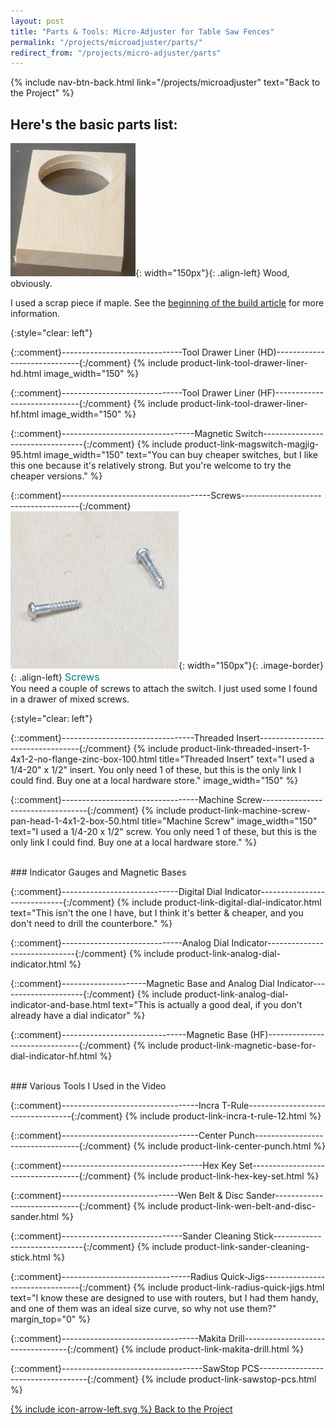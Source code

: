 ```yaml
---
layout: post
title: "Parts & Tools: Micro-Adjuster for Table Saw Fences"
permalink: "/projects/microadjuster/parts/"
redirect_from: "/projects/micro-adjuster/parts"
---
```

{% include nav-btn-back.html link="/projects/microadjuster" text="Back to the Project" %}

## Here's the basic parts list:

![](/projects/microadjuster/parts/2019-07-09.1.01.jpg){: width="150px"}{: .align-left}
Wood, obviously.

I used a scrap piece if maple. See the [beginning of the build article](/projects/microadjuster/build/) for more information.

{:style="clear: left"}

{::comment}------------------------------Tool Drawer Liner (HD)-----------------------------{:/comment}
{% include product-link-tool-drawer-liner-hd.html
  image_width="150"
%}

{::comment}------------------------------Tool Drawer Liner (HF)-----------------------------{:/comment}
{% include product-link-tool-drawer-liner-hf.html
  image_width="150"
%}


{::comment}---------------------------------Magnetic Switch---------------------------------{:/comment}
{% include  product-link-magswitch-magjig-95.html
  image_width="150"
  text="You can buy cheaper switches, but I like this one because it's relatively strong. But you're welcome to try the cheaper versions."
%}

{::comment}-------------------------------------Screws-------------------------------------{:/comment}
<br/>
![](/projects/microadjuster/parts/2019-07-09.1.02.jpg){: width="150px"}{: .image-border}{: .align-left}
<span style="display: inline-block; font-size: 115%; color: teal">Screws</span>
<br/>
You need a couple of screws to attach the switch. I just used some I found in a drawer of mixed screws.

{:style="clear: left"}


{::comment}---------------------------------Threaded Insert---------------------------------{:/comment}
{% include product-link-threaded-insert-1-4x1-2-no-flange-zinc-box-100.html
  title="Threaded Insert"
  text="I used a 1/4-20&quot; x 1/2&quot; insert. You only need 1 of these, but this is the only link I could find. Buy one at a local hardware store."
  image_width="150"
%}


{::comment}----------------------------------Machine Screw----------------------------------{:/comment}
{% include product-link-machine-screw-pan-head-1-4x1-2-box-50.html
  title="Machine Screw"
  image_width="150"
  text="I used a 1/4-20 x 1/2&quot; screw. You only need 1 of these, but this is the only link I could find. Buy one at a local hardware store."
%}

<br/>
### Indicator Gauges and Magnetic Bases

{::comment}-----------------------------Digital Dial Indicator-----------------------------{:/comment}
{% include product-link-digital-dial-indicator.html
  text="This isn't the one I have, but I think it's better & cheaper, and you don't need to drill the counterbore."
%}


{::comment}------------------------------Analog Dial Indicator------------------------------{:/comment}
{% include product-link-analog-dial-indicator.html %}


{::comment}---------------------Magnetic Base and Analog Dial Indicator---------------------{:/comment}
{% include product-link-analog-dial-indicator-and-base.html
  text="This is actually a good deal, if you don't already have a dial indicator"
%}


{::comment}-------------------------------Magnetic Base (HF)-------------------------------{:/comment}
{% include product-link-magnetic-base-for-dial-indicator-hf.html %}

<br/>
### Various Tools I Used in the Video

{::comment}----------------------------------Incra T-Rule----------------------------------{:/comment}
{% include product-link-incra-t-rule-12.html %}


{::comment}----------------------------------Center Punch----------------------------------{:/comment}
{% include product-link-center-punch.html %}

{::comment}-----------------------------------Hex Key Set-----------------------------------{:/comment}
{% include product-link-hex-key-set.html %}

{::comment}-----------------------------Wen Belt & Disc Sander-----------------------------{:/comment}
{% include product-link-wen-belt-and-disc-sander.html %}

{::comment}------------------------------Sander Cleaning Stick------------------------------{:/comment}
{% include product-link-sander-cleaning-stick.html %}

{::comment}--------------------------------Radius Quick-Jigs--------------------------------{:/comment}
{% include product-link-radius-quick-jigs.html
  text="I know these are designed to use with routers, but I had them handy, and one of them was an ideal size curve, so why not use them?"
  margin_top="0"
%}

{::comment}----------------------------------Makita Drill----------------------------------{:/comment}
{% include product-link-makita-drill.html %}

{::comment}-----------------------------------SawStop PCS-----------------------------------{:/comment}
{% include product-link-sawstop-pcs.html %}

<p></p>

<a href="/projects/microadjuster" class="btn no-bold"><span class="icon icon-left">{% include icon-arrow-left.svg %}</span> Back to the Project</a>

